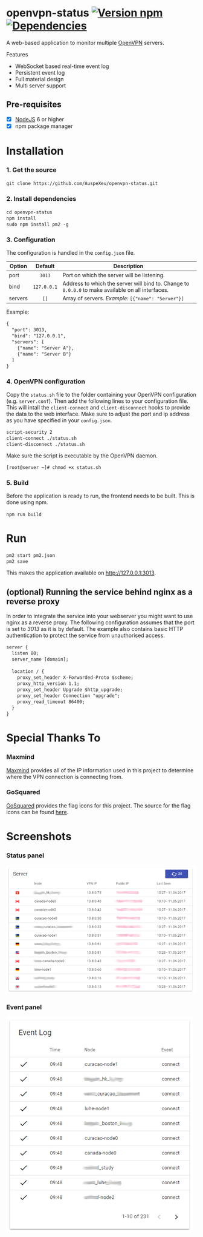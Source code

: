 # openvpn-status [![Version npm](https://img.shields.io/npm/v/openvpn-status.svg?style=flat-square)](https://www.npmjs.com/package/openvpn-status)[![Dependencies](https://img.shields.io/david/auspexeu/openvpn-status.svg?style=flat-square)](https://david-dm.org/auspexeu/openvpn-status)

A web-based application to monitor multiple [OpenVPN](https://openvpn.net/index.php/open-source/overview.html) servers.

Features
* WebSocket based real-time event log
* Persistent event log
* Full material design
* Multi server support

## Pre-requisites

- [x] [NodeJS](https://nodejs.org/en/download/package-manager/) 6 or higher
- [x] npm package manager

# Installation
### 1. Get the source

``git clone https://github.com/AuspeXeu/openvpn-status.git``

### 2. Install dependencies

```
cd openvpn-status
npm install
sudo npm install pm2 -g
```

### 3. Configuration

The configuration is handled in the ``config.json`` file.

| Option  | Default       | Description  |
| ------- |:-------------:| ------------ |
| port    | ``3013``      | Port on which the server will be listening. |
| bind    | ``127.0.0.1`` | Address to which the server will bind to. Change to ``0.0.0.0`` to make available on all interfaces. |
| servers | ``[]``        | Array of servers. _Example:_ ``[{"name": "Server"}]`` |

Example:
```
{
  "port": 3013,
  "bind": "127.0.0.1",
  "servers": [
    {"name": "Server A"},
    {"name": "Server B"}
  ]
}
```

### 4. OpenVPN configuration

Copy the `status.sh` file to the folder containing your OpenVPN configuration (e.g. `server.conf`). Then add the following lines to your configuration file. This will intall the `client-connect` and `client-disconnect` hooks to provide the data to the web interface. Make sure to adjust the port and ip address as you have specified in your `config.json`.

```
script-security 2
client-connect ./status.sh
client-disconnect ./status.sh
```

Make sure the script is executable by the OpenVPN daemon.

```
[root@server ~]# chmod +x status.sh
```

### 5. Build

Before the application is ready to run, the frontend needs to be built. This is done using npm.

``npm run build``

# Run

```
pm2 start pm2.json
pm2 save
```

This makes the application available on http://127.0.0.1:3013.

## (optional) Running the service behind nginx as a reverse proxy

In order to integrate the service into your webserver you might want to use nginx as a reverse proxy. The following configuration assumes that the port is set to *3013* as it is by default. The example also contains basic HTTP authentication to protect the service from unauthorised access.

```
server {
  listen 80;
  server_name [domain];

  location / {
    proxy_set_header X-Forwarded-Proto $scheme;
    proxy_http_version 1.1;
    proxy_set_header Upgrade $http_upgrade;
    proxy_set_header Connection "upgrade";
    proxy_read_timeout 86400;
  }
}
```

# Special Thanks To

### Maxmind

[Maxmind](http://dev.maxmind.com/geoip/geoip2/geolite2/) provides all of the IP information used in this project to determine where the VPN connection is connecting from.

### GoSquared

[GoSquared](https://www.gosquared.com) provides the flag icons for this project. The source for the flag icons can be found [here](https://www.gosquared.com/resources/flag-icons/).

# Screenshots

### Status panel
![Status panel](https://raw.githubusercontent.com/AuspeXeu/openvpn-status/master/screen1.png)

### Event panel
![Event panel](https://raw.githubusercontent.com/AuspeXeu/openvpn-status/master/screen2.png)
